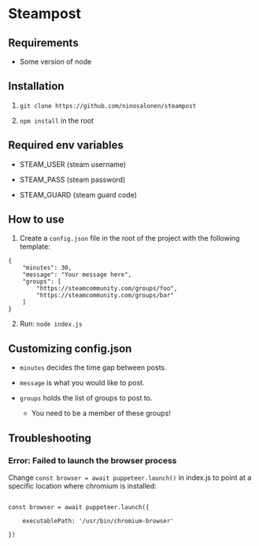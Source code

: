 
# Steampost

  

## Requirements

  

- Some version of node

  

## Installation

  

1.  `git clone https://github.com/ninosalonen/steampost`

2.  `npm install` in the root

  

## Required env variables

  

- STEAM_USER (steam username)

- STEAM_PASS (steam password)

- STEAM_GUARD (steam guard code)

  

## How to use

  

1. Create a `config.json` file in the root of the project with the following template:

  

```
{
    "minutes": 30,
    "message": "Your message here",
    "groups": [
        "https://steamcommunity.com/groups/foo",
        "https://steamcommunity.com/groups/bar"
    ]
}
```

  

2. Run: `node index.js`

  

## Customizing config.json

  

-  `minutes` decides the time gap between posts.

-  `message` is what you would like to post.

-  `groups` holds the list of groups to post to.

	- You need to be a member of these groups!

  

## Troubleshooting

  

### Error: Failed to launch the browser process

  

Change `const browser = await puppeteer.launch()` in index.js to point at a specific location where chromium is installed:

  

```

const browser = await puppeteer.launch({

	executablePath: '/usr/bin/chromium-browser'

})

```
